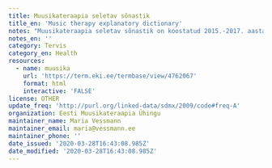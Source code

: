 ```yaml
---
title: Muusikateraapia seletav sõnastik
title_en: 'Music therapy explanatory dictionary'
notes: "Muusikateraapia seletav sõnastik on koostatud 2015.-2017. aastal Eesti Muusikateraapia Ühingu poolt eesmärgiga korrastada muusikateraapia valdkonna kirjeldamiseks ja terapeutide tööks vajalik eestikeelne oskussõnavara. Sõnastiku valmimist toetas Haridus- ja Teadusministeeriumi \"Eestikeelse terminoloogia programm 2013–2017\". Sõnastiku koostamisel osalesid Alice Pehk, Eve Lukk, Ivar Vinkel, Kaia Laurik, Kaili Inno, Käll Kruusmägi, Maarja Metstak, Malle Luik, Marion Untera ja Maria Vessmann. Asjakohased küsimused, kommentaarid ja ettepanekud palume saata maria@vessmann.ee.\r\nKokku 165 terminit\r\nKeeled: et, en"
notes_en: ''
category: Tervis
category_en: Health
resources:
  - name: muusika
    url: 'https://term.eki.ee/termbase/view/4762067'
    format: html
    interactive: 'FALSE'
license: OTHER
update_freq: 'http://purl.org/linked-data/sdmx/2009/code#freq-A'
organization: Eesti Muusikateraapia Ühingu
maintainer_name: Maria Vessmann
maintainer_email: maria@vessmann.ee
maintainer_phone: ''
date_issued: '2020-03-28T16:43:08.985Z'
date_modified: '2020-03-28T16:43:08.985Z'
---
```

